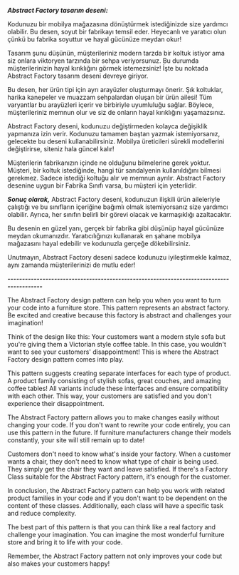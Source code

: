 ***Abstract Factory tasarım deseni:*** 

Kodunuzu bir mobilya mağazasına dönüştürmek istediğinizde size yardımcı olabilir. Bu desen, soyut bir fabrikayı temsil eder. Heyecanlı ve yaratıcı olun çünkü bu fabrika soyuttur ve hayal gücünüze meydan okur!

Tasarım şunu düşünün, müşterileriniz modern tarzda bir koltuk istiyor ama siz onlara viktoryen tarzında bir sehpa veriyorsunuz. Bu durumda müşterilerinizin hayal kırıklığını görmek istemezsiniz! İşte bu noktada Abstract Factory tasarım deseni devreye giriyor.

Bu desen, her ürün tipi için ayrı arayüzler oluşturmayı önerir. Şık koltuklar, harika kanepeler ve muazzam sehpalardan oluşan bir ürün ailesi! Tüm varyantlar bu arayüzleri içerir ve birbiriyle uyumluluğu sağlar. Böylece, müşterileriniz memnun olur ve siz de onların hayal kırıklığını yaşamazsınız.

Abstract Factory deseni, kodunuzu değiştirmeden kolayca değişiklik yapmanıza izin verir. Kodunuzu tamamen baştan yazmak istemiyorsanız, gelecekte bu deseni kullanabilirsiniz. Mobilya üreticileri sürekli modellerini değiştirirse, siteniz hala güncel kalır!

Müşterilerin fabrikanızın içinde ne olduğunu bilmelerine gerek yoktur. Müşteri, bir koltuk istediğinde, hangi tür sandalyenin kullanıldığını bilmesi gerekmez. Sadece istediği koltuğu alır ve memnun ayrılır. Abstract Factory desenine uygun bir Fabrika Sınıfı varsa, bu müşteri için yeterlidir.

***Sonuç olarak,*** Abstract Factory deseni, kodunuzun ilişkili ürün aileleriyle çalıştığı ve bu sınıfların içeriğine bağımlı olmak istemiyorsanız size yardımcı olabilir. Ayrıca, her sınıfın belirli bir görevi olacak ve karmaşıklığı azaltacaktır.

Bu desenin en güzel yanı, gerçek bir fabrika gibi düşünüp hayal gücünüze meydan okumanızdır. Yaratıcılığınızı kullanarak en şahane mobilya mağazasını hayal edebilir ve kodunuzla gerçeğe dökebilirsiniz.

Unutmayın, Abstract Factory deseni sadece kodunuzu iyileştirmekle kalmaz, aynı zamanda müşterilerinizi de mutlu eder!

***----------------------------------------------------------------------------------------***

The Abstract Factory design pattern can help you when you want to turn your code into a furniture store. This pattern represents an abstract factory. Be excited and creative because this factory is abstract and challenges your imagination!

Think of the design like this: Your customers want a modern style sofa but you're giving them a Victorian style coffee table. In this case, you wouldn't want to see your customers' disappointment! This is where the Abstract Factory design pattern comes into play.

This pattern suggests creating separate interfaces for each type of product. A product family consisting of stylish sofas, great couches, and amazing coffee tables! All variants include these interfaces and ensure compatibility with each other. This way, your customers are satisfied and you don't experience their disappointment.

The Abstract Factory pattern allows you to make changes easily without changing your code. If you don't want to rewrite your code entirely, you can use this pattern in the future. If furniture manufacturers change their models constantly, your site will still remain up to date!

Customers don't need to know what's inside your factory. When a customer wants a chair, they don't need to know what type of chair is being used. They simply get the chair they want and leave satisfied. If there's a Factory Class suitable for the Abstract Factory pattern, it's enough for the customer.

In conclusion, the Abstract Factory pattern can help you work with related product families in your code and if you don't want to be dependent on the content of these classes. Additionally, each class will have a specific task and reduce complexity.

The best part of this pattern is that you can think like a real factory and challenge your imagination. You can imagine the most wonderful furniture store and bring it to life with your code.

Remember, the Abstract Factory pattern not only improves your code but also makes your customers happy!